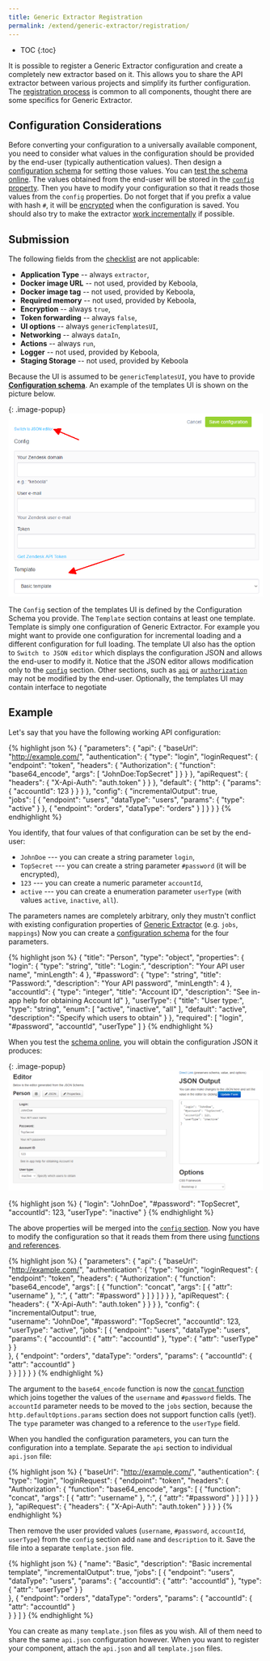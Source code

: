 ```yaml
---
title: Generic Extractor Registration
permalink: /extend/generic-extractor/registration/
---
```


* TOC
{:toc}

It is possible to register a Generic Extractor configuration and create a 
completely new extractor based on it. This allows you to share the API extractor between various
projects and simplify its further configuration. The 
[registration process](https://developers.keboola.com/extend/registration/)
is common to all components, thought there are some specifics for Generic Extractor.

## Configuration Considerations
Before converting your configuration to a universally available component, you need to consider
what values in the configuration should be provided by the end-user (typically authentication values).
Then design a [configuration schema](/extend/registration/configuration-schema/) for setting 
those values. You can [test the schema online](http://jeremydorn.com/json-editor/). The values obtained from
the end-user will be stored in the [`config` property](/extend/generic-extractor/config/).
Then you have to modify your configuration so that it reads those values from the `config` properties.
Do not forget that if you prefix a value with hash `#`, it will be 
[encrypted](/overview/encryption/) when the configuration is saved.
You should also try to make the extractor [work incrementally](/extend/generic-extractor/incremental/) 
if possible.

## Submission
The following fields from the [checklist](/extend/registration/checklist/) are 
not applicable:

- **Application Type** -- always `extractor`,
- **Docker image URL** -- not used, provided by Keboola,
- **Docker image tag** -- not used, provided by Keboola,
- **Required memory** -- not used, provided by Keboola,
- **Encryption** -- always `true`,
- **Token forwarding** -- always `false`,
- **UI options** -- always `genericTemplatesUI`,
- **Networking** -- always `dataIn`,
- **Actions** -- always `run`,
- **Logger** -- not used, provided by Keboola,
- **Staging Storage** -- not used, provided by Keboola

Because the UI is assumed to be `genericTemplatesUI`, you have to provide 
[**Configuration schema**](/extend/registration/configuration-schema/).
An example of the templates UI is shown on the picture below.

{: .image-popup}
![Screenshot - Generic templates UI](/extend/generic-extractor/template-1.png)

The `Config` section of the templates UI is defined by the Configuration Schema you provide. 
The `Template` section contains at least one template. Template is simply one configuration of 
Generic Extractor. For example you might want to provide one configuration for incremental loading
and a different configuration for full loading. The template UI also has the option to
`Switch to JSON editor` which displays the configuration JSON and allows the end-user to modify it.
Notice that the JSON editor allows modification only to the [`config`](/extend/generic-extractor/config)
section. Other sections, such as [`api`](/extend/generic-extractor/api/) or 
[`authorization`](/extend/generic-extractor/api/authentication#oauth20) may not be modified by the end-user.
Optionally, the templates UI may contain interface to negotiate 

## Example
Let's say that you have the following working API configuration:

{% highlight json %}
{
    "parameters": {
        "api": {
            "baseUrl": "http://example.com/",
            "authentication": {
                "type": "login",
                "loginRequest": {
                    "endpoint": "token",
                    "headers": {
                        "Authorization": {
                            "function": "base64_encode",
                            "args": [
                                "JohnDoe:TopSecret"
                            ]
                        }
                    }
                },
                "apiRequest": {
                    "headers": {
                        "X-Api-Auth": "auth.token"
                    }
                }
            },
            "default": {
                "http": {
                    "params": {
                        "accountId": 123
                    }
                }
            }
        },
        "config": {
            "incrementalOutput": true,            
            "jobs": [
                {
                    "endpoint": "users",
                    "dataType": "users",
                    "params": {
                        "type": "active"
                    }
                },
                {
                    "endpoint": "orders",
                    "dataType": "orders"
                }
            ]
        }
    }
}
{% endhighlight %}

You identify, that four values of that configuration can be set by the end-user:

- `JohnDoe` --- you can create a string parameter `login`,
- `TopSecret` --- you can create a string parameter `#password` (it will be encrypted),
- `123` --- you can create a numeric parameter `accountId`,
- `active` --- you can create a enumeration parameter `userType` (with values `active`, `inactive`, `all`).

The parameters names are completely arbitrary, only they mustn't conflict with existing
configuration properties of [Generic Extractor](/extend/generic-extractor/config/) (e.g. `jobs`, `mappings`)
Now you can create a [configuration schema](/extend/registration/configuration-schema/) for the four parameters.

{% highlight json %}
{
  "title": "Person",
  "type": "object",
  "properties": {
    "login": {
      "type": "string",
      "title": "Login:",
      "description": "Your API user name",
      "minLength": 4
    },
    "#password": {
      "type": "string",
      "title": "Password:",
      "description": "Your API password",
      "minLength": 4
    },
    "accountId": {
      "type": "integer",
      "title": "Account ID",
      "description": "See in-app help for obtaining Account Id"
    },
    "userType": {
      "title": "User type:",
      "type": "string",
      "enum": [
        "active",
        "inactive",
        "all"
      ],
      "default": "active",
      "description": "Specify which users to obtain"
    }
  },
  "required": [
     "login", "#password", "accountId", "userType"
  ]
}
{% endhighlight %}

When you test the [schema online](http://jeremydorn.com/json-editor/), you will obtain the
configuration JSON it produces:

{: .image-popup}
![Screenshot - Schema Test](/extend/generic-extractor/schema-test.png)

{% highlight json %}
{
  "login": "JohnDoe",
  "#password": "TopSecret",
  "accountId": 123,
  "userType": "inactive"
}
{% endhighlight %}

The above properties will be merged into the [`config` section](/extend/generic-extractor/config/). Now
you have to modify the configuration so that it reads them from there using 
[functions and references](/extend/generic-extractor/functions/).

{% highlight json %}
{
    "parameters": {
        "api": {
            "baseUrl": "http://example.com/",
            "authentication": {
                "type": "login",
                "loginRequest": {
                    "endpoint": "token",
                    "headers": {
                        "Authorization": {
                            "function": "base64_encode",
                            "args": [
                                {
                                    "function": "concat",
                                    "args": [
                                        {
                                            "attr": "username"
                                        },
                                        ":",
                                        {
                                            "attr": "#password"
                                        }
                                    ]
                                }
                            ]
                        }
                    }
                },
                "apiRequest": {
                    "headers": {
                        "X-Api-Auth": "auth.token"
                    }
                }
            }
        },
        "config": {
            "incrementalOutput": true,            
            "username": "JohnDoe",
            "#password": "TopSecret",
            "accountId": 123,
            "userType": "active",
            "jobs": [
                {
                    "endpoint": "users",
                    "dataType": "users",
                    "params": {
                        "accountId": {
                            "attr": "accountId"
                        },
                        "type": {
                            "attr": "userType"
                        }
                    }                    
                },
                {
                    "endpoint": "orders",
                    "dataType": "orders",
                    "params": {
                        "accountId": {
                            "attr": "accountId"
                        }                        
                    }
                }
            ]
        }
    }
}
{% endhighlight %}

The argument to the `base64_encode` function is now the 
[`concat` function](/extend/generic-extractor/functions/#concat) which joins together the 
values of the `username` and `#password` fields. The `accountId` parameter needs to be moved to the 
`jobs` section, because the `http.defaultOptions.params` section does not support function calls (yet!).
The `type` parameter was changed to a reference to the `userType` field. 

When you handled the configuration parameters, you can turn the configuration into a template. Separate
the `api` section to individual `api.json` file:

{% highlight json %}
{
    "baseUrl": "http://example.com/",
    "authentication": {
        "type": "login",
        "loginRequest": {
            "endpoint": "token",
            "headers": {
                "Authorization": {
                    "function": "base64_encode",
                    "args": [
                        {
                            "function": "concat",
                            "args": [
                                {
                                    "attr": "username"
                                },
                                ":",
                                {
                                    "attr": "#password"
                                }
                            ]
                        }
                    ]
                }
            }
        },
        "apiRequest": {
            "headers": {
                "X-Api-Auth": "auth.token"
            }
        }
    }
}
{% endhighlight %}

Then remove the user provided values (`username`, `#password`, `accountId`, `userType`) from
the `config` section add `name` and `description` to it. Save the file into a 
separate `template.json` file.

{% highlight json %}
{
    "name": "Basic",
    "description": "Basic incremental template",
    "incrementalOutput": true,
    "jobs": [
        {
            "endpoint": "users",
            "dataType": "users",
            "params": {
                "accountId": {
                    "attr": "accountId"
                },
                "type": {
                    "attr": "userType"
                }
            }                    
        },
        {
            "endpoint": "orders",
            "dataType": "orders",
            "params": {
                "accountId": {
                    "attr": "accountId"
                }                        
            }
        }
    ]
}
{% endhighlight %}

You can create as many `template.json` files as you wish. All of them need to share the same `api.json` 
configuration however. When you want to register your component, attach the `api.json` and all 
`template.json` files. 
